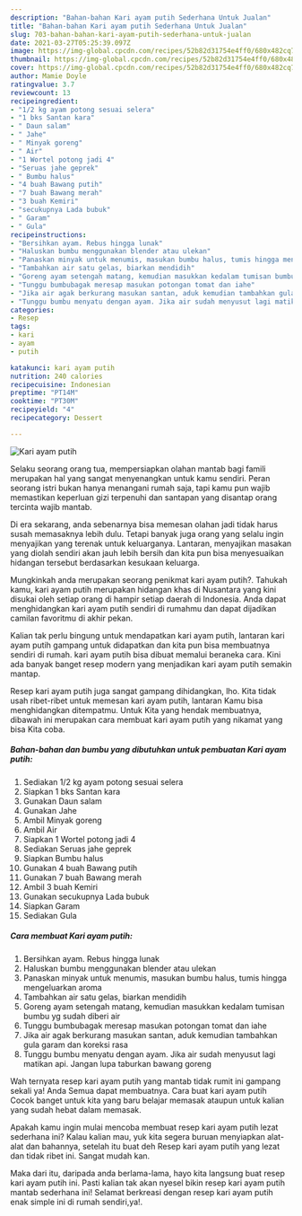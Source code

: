 ```yaml
---
description: "Bahan-bahan Kari ayam putih Sederhana Untuk Jualan"
title: "Bahan-bahan Kari ayam putih Sederhana Untuk Jualan"
slug: 703-bahan-bahan-kari-ayam-putih-sederhana-untuk-jualan
date: 2021-03-27T05:25:39.097Z
image: https://img-global.cpcdn.com/recipes/52b82d31754e4ff0/680x482cq70/kari-ayam-putih-foto-resep-utama.jpg
thumbnail: https://img-global.cpcdn.com/recipes/52b82d31754e4ff0/680x482cq70/kari-ayam-putih-foto-resep-utama.jpg
cover: https://img-global.cpcdn.com/recipes/52b82d31754e4ff0/680x482cq70/kari-ayam-putih-foto-resep-utama.jpg
author: Mamie Doyle
ratingvalue: 3.7
reviewcount: 13
recipeingredient:
- "1/2 kg ayam potong sesuai selera"
- "1 bks Santan kara"
- " Daun salam"
- " Jahe"
- " Minyak goreng"
- " Air"
- "1 Wortel potong jadi 4"
- "Seruas jahe geprek"
- " Bumbu halus"
- "4 buah Bawang putih"
- "7 buah Bawang merah"
- "3 buah Kemiri"
- "secukupnya Lada bubuk"
- " Garam"
- " Gula"
recipeinstructions:
- "Bersihkan ayam. Rebus hingga lunak"
- "Haluskan bumbu menggunakan blender atau ulekan"
- "Panaskan minyak untuk menumis, masukan bumbu halus, tumis hingga mengeluarkan aroma"
- "Tambahkan air satu gelas, biarkan mendidih"
- "Goreng ayam setengah matang, kemudian masukkan kedalam tumisan bumbu yg sudah diberi air"
- "Tunggu bumbubagak meresap masukan potongan tomat dan iahe"
- "Jika air agak berkurang masukan santan, aduk kemudian tambahkan gula garam dan koreksi rasa"
- "Tunggu bumbu menyatu dengan ayam. Jika air sudah menyusut lagi matikan api. Jangan lupa taburkan bawang goreng"
categories:
- Resep
tags:
- kari
- ayam
- putih

katakunci: kari ayam putih 
nutrition: 240 calories
recipecuisine: Indonesian
preptime: "PT14M"
cooktime: "PT30M"
recipeyield: "4"
recipecategory: Dessert

---
```



![Kari ayam putih](https://img-global.cpcdn.com/recipes/52b82d31754e4ff0/680x482cq70/kari-ayam-putih-foto-resep-utama.jpg)

Selaku seorang orang tua, mempersiapkan olahan mantab bagi famili merupakan hal yang sangat menyenangkan untuk kamu sendiri. Peran seorang istri bukan hanya menangani rumah saja, tapi kamu pun wajib memastikan keperluan gizi terpenuhi dan santapan yang disantap orang tercinta wajib mantab.

Di era  sekarang, anda sebenarnya bisa memesan olahan jadi tidak harus susah memasaknya lebih dulu. Tetapi banyak juga orang yang selalu ingin menyajikan yang terenak untuk keluarganya. Lantaran, menyajikan masakan yang diolah sendiri akan jauh lebih bersih dan kita pun bisa menyesuaikan hidangan tersebut berdasarkan kesukaan keluarga. 



Mungkinkah anda merupakan seorang penikmat kari ayam putih?. Tahukah kamu, kari ayam putih merupakan hidangan khas di Nusantara yang kini disukai oleh setiap orang di hampir setiap daerah di Indonesia. Anda dapat menghidangkan kari ayam putih sendiri di rumahmu dan dapat dijadikan camilan favoritmu di akhir pekan.

Kalian tak perlu bingung untuk mendapatkan kari ayam putih, lantaran kari ayam putih gampang untuk didapatkan dan kita pun bisa membuatnya sendiri di rumah. kari ayam putih bisa dibuat memalui beraneka cara. Kini ada banyak banget resep modern yang menjadikan kari ayam putih semakin mantap.

Resep kari ayam putih juga sangat gampang dihidangkan, lho. Kita tidak usah ribet-ribet untuk memesan kari ayam putih, lantaran Kamu bisa menghidangkan ditempatmu. Untuk Kita yang hendak membuatnya, dibawah ini merupakan cara membuat kari ayam putih yang nikamat yang bisa Kita coba.

<!--inarticleads1-->

##### Bahan-bahan dan bumbu yang dibutuhkan untuk pembuatan Kari ayam putih:

1. Sediakan 1/2 kg ayam potong sesuai selera
1. Siapkan 1 bks Santan kara
1. Gunakan  Daun salam
1. Gunakan  Jahe
1. Ambil  Minyak goreng
1. Ambil  Air
1. Siapkan 1 Wortel potong jadi 4
1. Sediakan Seruas jahe geprek
1. Siapkan  Bumbu halus
1. Gunakan 4 buah Bawang putih
1. Gunakan 7 buah Bawang merah
1. Ambil 3 buah Kemiri
1. Gunakan secukupnya Lada bubuk
1. Siapkan  Garam
1. Sediakan  Gula




<!--inarticleads2-->

##### Cara membuat Kari ayam putih:

1. Bersihkan ayam. Rebus hingga lunak
1. Haluskan bumbu menggunakan blender atau ulekan
1. Panaskan minyak untuk menumis, masukan bumbu halus, tumis hingga mengeluarkan aroma
1. Tambahkan air satu gelas, biarkan mendidih
1. Goreng ayam setengah matang, kemudian masukkan kedalam tumisan bumbu yg sudah diberi air
1. Tunggu bumbubagak meresap masukan potongan tomat dan iahe
1. Jika air agak berkurang masukan santan, aduk kemudian tambahkan gula garam dan koreksi rasa
1. Tunggu bumbu menyatu dengan ayam. Jika air sudah menyusut lagi matikan api. Jangan lupa taburkan bawang goreng




Wah ternyata resep kari ayam putih yang mantab tidak rumit ini gampang sekali ya! Anda Semua dapat membuatnya. Cara buat kari ayam putih Cocok banget untuk kita yang baru belajar memasak ataupun untuk kalian yang sudah hebat dalam memasak.

Apakah kamu ingin mulai mencoba membuat resep kari ayam putih lezat sederhana ini? Kalau kalian mau, yuk kita segera buruan menyiapkan alat-alat dan bahannya, setelah itu buat deh Resep kari ayam putih yang lezat dan tidak ribet ini. Sangat mudah kan. 

Maka dari itu, daripada anda berlama-lama, hayo kita langsung buat resep kari ayam putih ini. Pasti kalian tak akan nyesel bikin resep kari ayam putih mantab sederhana ini! Selamat berkreasi dengan resep kari ayam putih enak simple ini di rumah sendiri,ya!.


